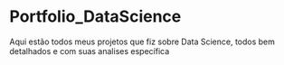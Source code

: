 # Portfolio_DataScience
Aqui estão todos meus projetos que fiz sobre Data Science, todos bem detalhados e com suas analises específica 
